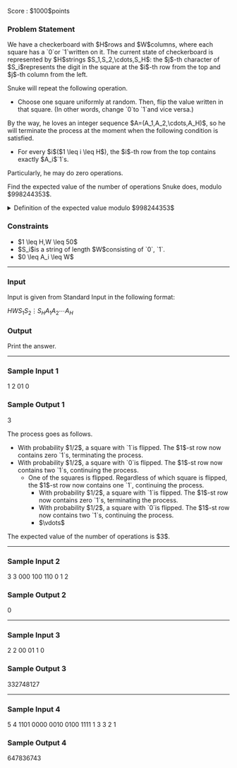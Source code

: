 
<div>

<span>

<span>

<p>
Score : $1000$points
</p>

<div>

<section>

### **Problem Statement**

<p>
We have a checkerboard with $H$rows and $W$columns, where each square has a `0`or `1`written on it.
The current state of checkerboard is represented by $H$strings $S_1,S_2,\cdots,S_H$: the $j$-th character of $S_i$represents the digit in the square at the $i$-th row from the top and $j$-th column from the left.
</p>

<p>
Snuke will repeat the following operation.
</p>

<ul>

<li>
Choose one square uniformly at random.
Then, flip the value written in that square. (In other words, change `0`to `1`and vice versa.)
</li>

</ul>

<p>
By the way, he loves an integer sequence $A=(A_1,A_2,\cdots,A_H)$, so he will terminate the process at the moment when the following condition is satisfied.
</p>

<ul>

<li>
For every $i$($1 \leq i \leq H$), the $i$-th row from the top contains exactly $A_i$`1`s.
</li>

</ul>

<p>
Particularly, he may do zero operations.
</p>

<p>
Find the expected value of the number of operations Snuke does, modulo $998244353$.
</p>

<details>

<summary>
Definition of the expected value modulo $998244353$
</summary>

<p>
It can be proved that the sought expected value is always a rational number. Additionally, under the Constraints of this problem, when that value is represented as an irreducible fraction $\frac{P}{Q}$, it can also be proved that $Q \not \equiv 0 \pmod{998244353}$. Thus, there uniquely exists an integer $R$such that $R \times Q \equiv P \pmod{998244353}, 0 \leq R < 998244353$. Find this $R$.


</p>

</details>

</section>

</div>

<div>

<section>

### **Constraints**

<ul>

<li>
$1 \leq H,W \leq 50$
</li>

<li>
$S_i$is a string of length $W$consisting of `0`, `1`.
</li>

<li>
$0 \leq A_i \leq W$
</li>

</ul>

</section>

</div>

---

<div>

<div>

<section>

### **Input**

<p>
Input is given from Standard Input in the following format:
</p>

<div>

$H$$W$$S_1$$S_2$$\vdots$$S_H$$A_1$$A_2$$\cdots$$A_H$
</div>

</section>

</div>

<div>

<section>

### **Output**

<p>
Print the answer.
</p>

</section>

</div>

</div>

---

<div>

<section>

### **Sample Input 1**

<div>

1 2
01
0

</div>

</section>

</div>

<div>

<section>

### **Sample Output 1**

<div>

3

</div>

<p>
The process goes as follows.
</p>

<ul>

<li>
With probability $1/2$, a square with `1`is flipped. The $1$-st row now contains zero `1`s, terminating the process.
</li>

<li>
With probability $1/2$, a square with `0`is flipped. The $1$-st row now contains two `1`s, continuing the process.
<ul>

<li>
One of the squares is flipped. Regardless of which square is flipped, the $1$-st row now contains one `1`, continuing the process.
<ul>

<li>
With probability $1/2$, a square with `1`is flipped. The $1$-st row now contains zero `1`s, terminating the process.
</li>

<li>
With probability $1/2$, a square with `0`is flipped. The $1$-st row now contains two `1`s, continuing the process.
</li>

<li>
$\vdots$
</li>

</ul>

</li>

</ul>

</li>

</ul>

<p>
The expected value of the number of operations is $3$.
</p>

</section>

</div>

---

<div>

<section>

### **Sample Input 2**

<div>

3 3
000
100
110
0 1 2

</div>

</section>

</div>

<div>

<section>

### **Sample Output 2**

<div>

0

</div>

</section>

</div>

---

<div>

<section>

### **Sample Input 3**

<div>

2 2
00
01
1 0

</div>

</section>

</div>

<div>

<section>

### **Sample Output 3**

<div>

332748127

</div>

</section>

</div>

---

<div>

<section>

### **Sample Input 4**

<div>

5 4
1101
0000
0010
0100
1111
1 3 3 2 1

</div>

</section>

</div>

<div>

<section>

### **Sample Output 4**

<div>

647836743

</div>

</section>

</div>

</span>

</span>

</div>
